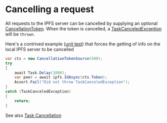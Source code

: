 # Cancelling a request

All requests to the IPFS server can be cancelled by supplying 
an optional [CancellationToken](xref:System.Threading.CancellationToken).  When 
the token is cancelled, 
a [TaskCanceledException](xref:System.Threading.Tasks.TaskCanceledException) 
will be `thrown`.

Here's a contrived example ([unit test](https://github.com/richardschneider/net-ipfs-api/blob/cancellation/test/CoreApi/CancellationTest.cs)) 
that forces the getting of info on the local IPFS server to be cancelled

```cs
var cts = new CancellationTokenSource(500);
try
{
	await Task.Delay(1000);
	var peer = await ipfs.IdAsync(cts.Token);
	Assert.Fail("Did not throw TaskCanceledException");
}
catch (TaskCanceledException)
{
	return;
}
```

See also [Task Cancellation](https://docs.microsoft.com/en-us/dotnet/standard/parallel-programming/task-cancellation)
